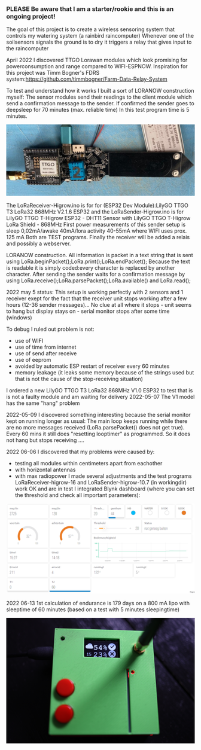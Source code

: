 ### PLEASE Be aware that I am a starter/rookie and this is an ongoing project! ####

The goal of this project is to create a wireless sensoring system that controls my watering system (a rainbird raincomputer) 
Whenever one of the soilsensors signals the ground is to dry it triggers a relay that gives input to the raincomputer

April 2022 I discovered TTGO Lorawan modules which look promising for powerconsumption and range compared to WIFI-ESPNOW.
Inspiration for this project was Timm Bogner's FDRS system:https://github.com/timmbogner/Farm-Data-Relay-System

To test and understand how it works I built a sort of LORANOW construction myself: 
The sensor modules send their readings to the client module which send a confirmation message to the sender. 
If confirmed the sender goes to deepsleep for 70 minutes (max. reliable time) In this test program time is 5 minutes.

![lora-transmitter](https://github.com/gtmans/TTGOwateringsystem/blob/main/pics/lora-transmitter.jpg)
   
The LoRaReceiver-Higrow.ino is for for (ESP32 Dev Module):LilyGO TTGO T3 LoRa32 868MHz V2.1.6 ESP32 and 
the LoRaSender-Higrow.ino   is for LilyGO TTGO T-Higrow ESP32 - DHT11 Sensor with LilyGO TTGO T-Higrow LoRa Shield - 868MHz
First power measurements of this sender setup is sleep 0,02mA/awake 40mA/lora activity 40-55mA where WIFI uses prox. 125 mA
Both are TEST programs. Finally the receiver will be added a relais and possibly a webserver. 

LORANOW construction.
All information is packet in a text string that is sent using LoRa.beginPacket();LoRa.print();LoRa.endPacket();
Because the text is readable it is simply coded:every character is replaced by another character. 
After sending the sender waits for a confirmation message by using LoRa.receive();LoRa.parsePacket();LoRa.available() and LoRa.read();

2022 may 5 status:
This setup is working perfectly with 2 sensors and 1 receiver exept for the fact that the receiver unit stops working after a few hours (12-36 sender messages)...
No clue at all where it stops - unit seems to hang but display stays on - serial monitor stops after some time (windows)

To debug I ruled out problem is not:
- use of WIFI
- use of time from internet
- use of send after receive
- use of eeprom
- avoided by automatic ESP restart of receiver every 60 minutes
- memory leakage (it leaks some memory because of the strings used but that is not the cause of the stop-receiving situation)

I ordered a new LilyGO TTGO T3 LoRa32 868MHz V1.0 ESP32 to test that is is not a faulty module and am waiting for delivery
2022-05-07 The V1 model has the same "hang" problem

2022-05-09 I discovered something interesting because the serial monitor kept on running longer as usual: The main loop keeps running while there are no more messages received (LoRa.parsePacket() does not get true). Every 60 mins it still does "resetting looptimer" as programmed. So it does not hang but stops receiving ....

2022 06-06 I discovered that my problems were caused by: 
- testing all modules within centimeters apart from eachother
- with horizontal antennas
- with max radiopower
I made several adjustments and the test programs LoRaReceiver-higrow-16 and LoRaSender-higrow-10.7 (in workingdir) work OK and are in test
I integrated Blynk dashboard (where you can set the threshold and check all important parameters):

![blynk_dash](https://github.com/gtmans/TTGOwateringsystem/blob/main/pics/Blynk-dashboard%202022-06-06%20162047.png)

2022 06-13 1st calculation of endurance is 179 days on a 800 mA lipo with sleeptime of 60 minutes (based on a test with 5 minutes sleepingtime)

![LoRa1.0U8G2case](https://github.com/gtmans/TTGOwateringsystem/blob/main/pics/LoRa1.0U8G2case.png)

